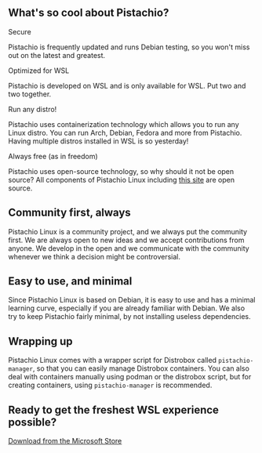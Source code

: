---
---

<div class="special-stuff">
    <div class="whatssocool">
        <h2>What's so cool about Pistachio?</h2>
        <div class="feature-grid">
            <div class="feature">
                <p class="feature-header">Secure</p>
                <p>Pistachio is frequently updated and runs Debian testing, so you won't miss out on the latest and greatest.</p>
            </div>
            <div class="feature">
                <p class="feature-header">Optimized for WSL</p>
                <p>Pistachio is developed on WSL and is only available for WSL. Put two and two together.</p>
            </div>
            <div class="feature">
                <p class="feature-header">Run any distro!</p>
                <p>Pistachio uses containerization technology which allows you to run any Linux distro. You can run Arch, Debian, Fedora and more from Pistachio. Having multiple distros installed in WSL is so yesterday!</p>
            </div>
            <div class="feature">
                <p class="feature-header">Always free (as in freedom)</p>
                <p>Pistachio uses open-source technology, so why should it not be open source? All components of Pistachio Linux including <a href="https://github.com/PistachioLinux/website" target="_blank">this site</a> are open source.</p>
            </div>
        </div>
    </div>
    <div class="special-containers">
        <h2>Community first, always</h2>
        <p>Pistachio Linux is a community project, and we always put the community first. We are always open to new ideas and we accept contributions from anyone. We develop in the open and we communicate with the community whenever we think a decision might be controversial.</p>
    </div>
    <div class="special-containers">
        <h2>Easy to use, and minimal</h2>
        <p>Since Pistachio Linux is based on Debian, it is easy to use and has a minimal learning curve, especially if you are already familiar with Debian. We also try to keep Pistachio fairly minimal, by not installing useless dependencies.</p>
    </div>
    <div class="special-containers">
        <h2>Wrapping up</h2>
        <p>Pistachio Linux comes with a wrapper script for Distrobox called <code>pistachio-manager</code>, so that you can easily manage Distrobox containers. You can also deal with containers manually using podman or the distrobox script, but for creating containers, using <code>pistachio-manager</code> is recommended.</p>
    </div>
    <div class="cta">
        <h2>Ready to get the freshest WSL experience possible?</h2>
        <a href="#">Download from the Microsoft Store</a>
    </div>
</div>
